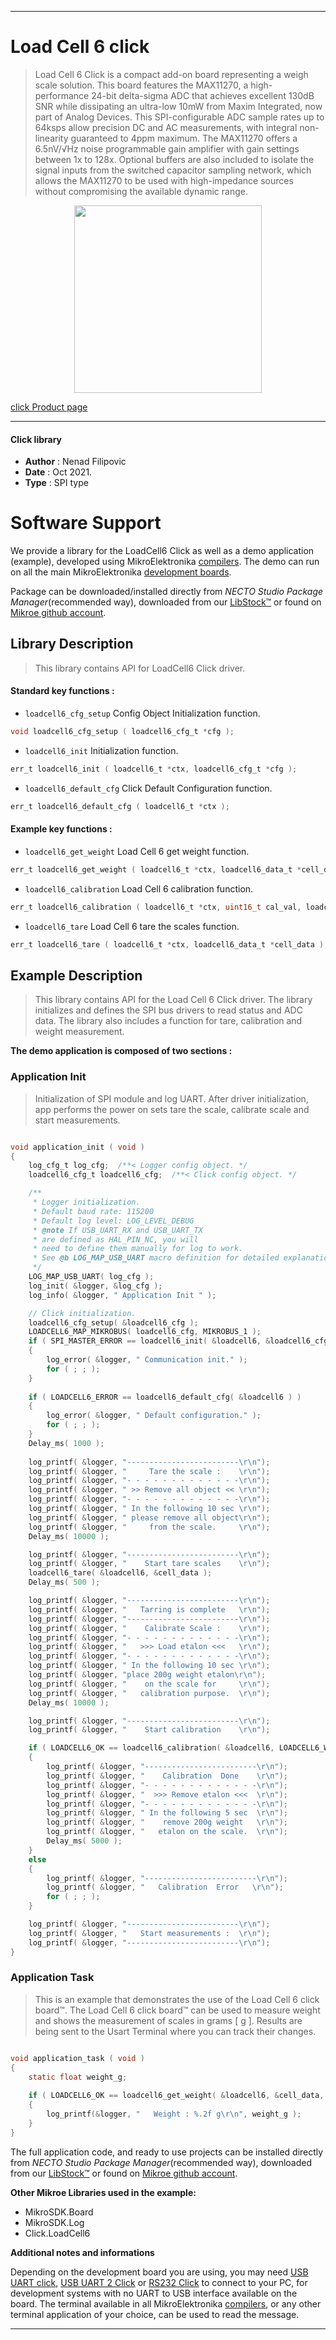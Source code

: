 
---
# Load Cell 6 click

> Load Cell 6 Click is a compact add-on board representing a weigh scale solution. This board features the MAX11270, a high-performance 24-bit delta-sigma ADC that achieves excellent 130dB SNR while dissipating an ultra-low 10mW from Maxim Integrated, now part of Analog Devices. This SPI-configurable ADC sample rates up to 64ksps allow precision DC and AC measurements, with integral non-linearity guaranteed to 4ppm maximum. The MAX11270 offers a 6.5nV/√Hz noise programmable gain amplifier with gain settings between 1x to 128x. Optional buffers are also included to isolate the signal inputs from the switched capacitor sampling network, which allows the MAX11270 to be used with high-impedance sources without compromising the available dynamic range.

<p align="center">
  <img src="https://download.mikroe.com/images/click_for_ide/loadcell6_click.png" height=300px>
</p>

[click Product page](https://www.mikroe.com/load-cell-6-click)

---


#### Click library

- **Author**        : Nenad Filipovic
- **Date**          : Oct 2021.
- **Type**          : SPI type


# Software Support

We provide a library for the LoadCell6 Click
as well as a demo application (example), developed using MikroElektronika
[compilers](https://www.mikroe.com/necto-studio).
The demo can run on all the main MikroElektronika [development boards](https://www.mikroe.com/development-boards).

Package can be downloaded/installed directly from *NECTO Studio Package Manager*(recommended way), downloaded from our [LibStock&trade;](https://libstock.mikroe.com) or found on [Mikroe github account](https://github.com/MikroElektronika/mikrosdk_click_v2/tree/master/clicks).

## Library Description

> This library contains API for LoadCell6 Click driver.

#### Standard key functions :

- `loadcell6_cfg_setup` Config Object Initialization function.
```c
void loadcell6_cfg_setup ( loadcell6_cfg_t *cfg );
```

- `loadcell6_init` Initialization function.
```c
err_t loadcell6_init ( loadcell6_t *ctx, loadcell6_cfg_t *cfg );
```

- `loadcell6_default_cfg` Click Default Configuration function.
```c
err_t loadcell6_default_cfg ( loadcell6_t *ctx );
```

#### Example key functions :

- `loadcell6_get_weight` Load Cell 6 get weight function.
```c
err_t loadcell6_get_weight ( loadcell6_t *ctx, loadcell6_data_t *cell_data, float *weight_g );
```

- `loadcell6_calibration` Load Cell 6 calibration function.
```c
err_t loadcell6_calibration ( loadcell6_t *ctx, uint16_t cal_val, loadcell6_data_t *cell_data );
```

- `loadcell6_tare` Load Cell 6 tare the scales function.
```c
err_t loadcell6_tare ( loadcell6_t *ctx, loadcell6_data_t *cell_data );
```

## Example Description

> This library contains API for the Load Cell 6 Click driver.
> The library initializes and defines the SPI bus drivers to read status and ADC data. 
> The library also includes a function for tare, calibration and weight measurement.

**The demo application is composed of two sections :**

### Application Init

> Initialization of SPI module and log UART.
> After driver initialization, app performs the power on
> sets tare the scale, calibrate scale and start measurements.

```c

void application_init ( void )
{
    log_cfg_t log_cfg;  /**< Logger config object. */
    loadcell6_cfg_t loadcell6_cfg;  /**< Click config object. */

    /** 
     * Logger initialization.
     * Default baud rate: 115200
     * Default log level: LOG_LEVEL_DEBUG
     * @note If USB_UART_RX and USB_UART_TX 
     * are defined as HAL_PIN_NC, you will 
     * need to define them manually for log to work. 
     * See @b LOG_MAP_USB_UART macro definition for detailed explanation.
     */
    LOG_MAP_USB_UART( log_cfg );
    log_init( &logger, &log_cfg );
    log_info( &logger, " Application Init " );

    // Click initialization.
    loadcell6_cfg_setup( &loadcell6_cfg );
    LOADCELL6_MAP_MIKROBUS( loadcell6_cfg, MIKROBUS_1 );
    if ( SPI_MASTER_ERROR == loadcell6_init( &loadcell6, &loadcell6_cfg ) )
    {
        log_error( &logger, " Communication init." );
        for ( ; ; );
    }
    
    if ( LOADCELL6_ERROR == loadcell6_default_cfg( &loadcell6 ) )
    {
        log_error( &logger, " Default configuration." );
        for ( ; ; );
    }
    Delay_ms( 1000 );
    
    log_printf( &logger, "-------------------------\r\n");
    log_printf( &logger, "     Tare the scale :    \r\n");
    log_printf( &logger, "- - - - - - - - - - - - -\r\n");
    log_printf( &logger, " >> Remove all object << \r\n");
    log_printf( &logger, "- - - - - - - - - - - - -\r\n");
    log_printf( &logger, " In the following 10 sec \r\n");
    log_printf( &logger, " please remove all object\r\n");
    log_printf( &logger, "     from the scale.     \r\n");
    Delay_ms( 10000 );

    log_printf( &logger, "-------------------------\r\n");
    log_printf( &logger, "    Start tare scales    \r\n");
    loadcell6_tare( &loadcell6, &cell_data );
    Delay_ms( 500 );

    log_printf( &logger, "-------------------------\r\n");
    log_printf( &logger, "   Tarring is complete   \r\n");
    log_printf( &logger, "-------------------------\r\n");
    log_printf( &logger, "    Calibrate Scale :    \r\n");
    log_printf( &logger, "- - - - - - - - - - - - -\r\n");
    log_printf( &logger, "   >>> Load etalon <<<   \r\n");
    log_printf( &logger, "- - - - - - - - - - - - -\r\n");
    log_printf( &logger, " In the following 10 sec \r\n");
    log_printf( &logger, "place 200g weight etalon\r\n");
    log_printf( &logger, "    on the scale for     \r\n");
    log_printf( &logger, "   calibration purpose.  \r\n");
    Delay_ms( 10000 );

    log_printf( &logger, "-------------------------\r\n");
    log_printf( &logger, "    Start calibration    \r\n");

    if ( LOADCELL6_OK == loadcell6_calibration( &loadcell6, LOADCELL6_WEIGHT_200G, &cell_data )  ) 
    {
        log_printf( &logger, "-------------------------\r\n");
        log_printf( &logger, "    Calibration  Done    \r\n");
        log_printf( &logger, "- - - - - - - - - - - - -\r\n");
        log_printf( &logger, "  >>> Remove etalon <<<  \r\n");
        log_printf( &logger, "- - - - - - - - - - - - -\r\n");
        log_printf( &logger, " In the following 5 sec  \r\n");
        log_printf( &logger, "    remove 200g weight   \r\n");
        log_printf( &logger, "   etalon on the scale.  \r\n");
        Delay_ms( 5000 );
    }
    else 
    {
        log_printf( &logger, "-------------------------\r\n");
        log_printf( &logger, "   Calibration  Error   \r\n");
        for ( ; ; );
    }

    log_printf( &logger, "-------------------------\r\n");
    log_printf( &logger, "   Start measurements :  \r\n");
    log_printf( &logger, "-------------------------\r\n");
}

```

### Application Task

> This is an example that demonstrates the use of the Load Cell 6 click board™.
> The Load Cell 6 click board™ can be used to measure weight and
> shows the measurement of scales in grams [ g ].
> Results are being sent to the Usart Terminal where you can track their changes.

```c

void application_task ( void )
{
    static float weight_g;
    
    if ( LOADCELL6_OK == loadcell6_get_weight( &loadcell6, &cell_data, &weight_g ) )
    {
        log_printf(&logger, "   Weight : %.2f g\r\n", weight_g ); 
    }
}

```

The full application code, and ready to use projects can be installed directly from *NECTO Studio Package Manager*(recommended way), downloaded from our [LibStock&trade;](https://libstock.mikroe.com) or found on [Mikroe github account](https://github.com/MikroElektronika/mikrosdk_click_v2/tree/master/clicks).

**Other Mikroe Libraries used in the example:**

- MikroSDK.Board
- MikroSDK.Log
- Click.LoadCell6

**Additional notes and informations**

Depending on the development board you are using, you may need
[USB UART click](http://shop.mikroe.com/usb-uart-click),
[USB UART 2 Click](http://shop.mikroe.com/usb-uart-2-click) or
[RS232 Click](http://shop.mikroe.com/rs232-click) to connect to your PC, for
development systems with no UART to USB interface available on the board. The
terminal available in all MikroElektronika
[compilers](http://shop.mikroe.com/compilers), or any other terminal application
of your choice, can be used to read the message.

---
